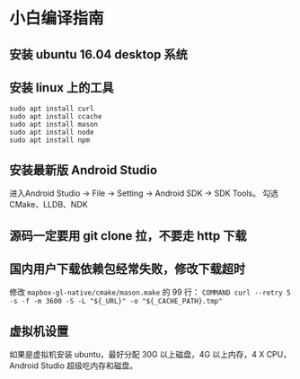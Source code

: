 # 小白编译指南

## 安装 ubuntu 16.04 desktop 系统
## 安装 linux 上的工具
```
sudo apt install curl
sudo apt install ccache
sudo apt install mason
sudo apt install node
sudo apt install npm
```
## 安装最新版 Android Studio
进入Android Studio -> File -> Setting -> Android SDK -> SDK Tools。
勾选 CMake、LLDB、NDK

## 源码一定要用 git clone 拉，不要走 http 下载

## 国内用户下载依赖包经常失败，修改下载超时
修改 `mapbox-gl-native/cmake/mason.make` 的 99 行：
` COMMAND curl --retry 5 -s -f -m 3600 -S -L "${_URL}" -o "${_CACHE_PATH}.tmp" `

## 虚拟机设置
如果是虚拟机安装 ubuntu，最好分配 30G 以上磁盘，4G 以上内存，4 X CPU， Android Studio 超级吃内存和磁盘。

